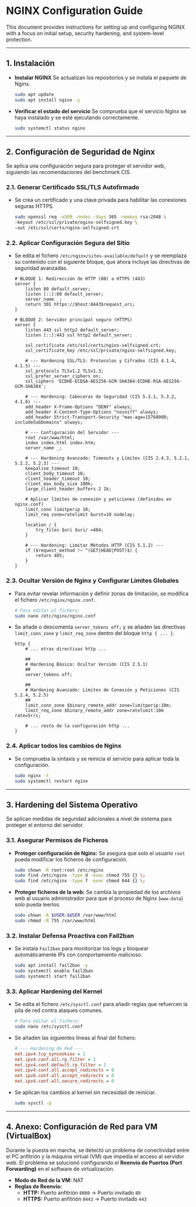 # NGINX Configuration Guide

This document provides instructions for setting up and configuring NGINX with a focus on initial setup, security hardening, and system-level protection.

---

## 1. Instalación

- **Instalar NGINX**
    Se actualizan los repositorios y se instala el paquete de Nginx.
    ```bash
    sudo apt update
    sudo apt install nginx -y
    ```

- **Verificar el estado del servicio**
    Se comprueba que el servicio Nginx se haya instalado y se esté ejecutando correctamente.
    ```bash
    sudo systemctl status nginx
    ```
---

## 2. Configuración de Seguridad de Nginx

Se aplica una configuración segura para proteger el servidor web, siguiendo las recomendaciones del benchmark CIS.

### 2.1. Generar Certificado SSL/TLS Autofirmado
- Se crea un certificado y una clave privada para habilitar las conexiones seguras HTTPS.
    ```bash
    sudo openssl req -x509 -nodes -days 365 -newkey rsa:2048 \
    -keyout /etc/ssl/private/nginx-selfsigned.key \
    -out /etc/ssl/certs/nginx-selfsigned.crt
    ```

### 2.2. Aplicar Configuración Segura del Sitio
- Se edita el fichero `/etc/nginx/sites-available/default` y se reemplaza su contenido con el siguiente bloque, que ahora incluye las directivas de seguridad avanzadas.
    ```nginx
    # BLOQUE 1: Redirección de HTTP (80) a HTTPS (443)
    server {
        listen 80 default_server;
        listen [::]:80 default_server;
        server_name _;
        return 301 https://$host:8443$request_uri;
    }

    # BLOQUE 2: Servidor principal seguro (HTTPS)
    server {
        listen 443 ssl http2 default_server;
        listen [::]:443 ssl http2 default_server;

        ssl_certificate /etc/ssl/certs/nginx-selfsigned.crt;
        ssl_certificate_key /etc/ssl/private/nginx-selfsigned.key;

        # --- Hardening SSL/TLS: Protocolos y Cifrados (CIS 4.1.4, 4.1.5) ---
        ssl_protocols TLSv1.2 TLSv1.3;
        ssl_prefer_server_ciphers on;
        ssl_ciphers 'ECDHE-ECDSA-AES256-GCM-SHA384:ECDHE-RSA-AES256-GCM-SHA384';

        # --- Hardening: Cabeceras de Seguridad (CIS 5.3.1, 5.3.2, 4.1.8) ---
        add_header X-Frame-Options "DENY" always;
        add_header X-Content-Type-Options "nosniff" always;
        add_header Strict-Transport-Security "max-age=15768000; includeSubDomains" always;

        # --- Configuración del Servidor ---
        root /var/www/html;
        index index.html index.htm;
        server_name _;

        # --- Hardening Avanzado: Timeouts y Límites (CIS 2.4.3, 5.2.1, 5.2.2, 5.2.3) ---
        keepalive_timeout 10;
        client_body_timeout 10;
        client_header_timeout 10;
        client_max_body_size 100k;
        large_client_header_buffers 2 1k;

        # Aplicar límites de conexión y peticiones (definidos en nginx.conf)
        limit_conn limitperip 10;
        limit_req zone=ratelimit burst=10 nodelay;

        location / {
            try_files $uri $uri/ =404;
        }

        # --- Hardening: Limitar Métodos HTTP (CIS 5.1.2) ---
        if ($request_method !~ ^(GET|HEAD|POST)$) {
            return 405;
        }
    }
    ```

### 2.3. Ocultar Versión de Nginx y Configurar Límites Globales
- Para evitar revelar información y definir zonas de limitación, se modifica el fichero `/etc/nginx/nginx.conf`.
    ```bash
    # Para editar el fichero:
    sudo nano /etc/nginx/nginx.conf
    ```
- Se añade o descomenta `server_tokens off;` y se añaden las directivas `limit_conn_zone` y `limit_req_zone` dentro del bloque `http { ... }`.
    ```nginx
    http {
        # ... otras directivas http ...

        ##
        # Hardening Básico: Ocultar Versión (CIS 2.5.1)
        ##
        server_tokens off;

        ##
        # Hardening Avanzado: Límites de Conexión y Peticiones (CIS 5.2.4, 5.2.5)
        ##
        limit_conn_zone $binary_remote_addr zone=limitperip:10m;
        limit_req_zone $binary_remote_addr zone=ratelimit:10m rate=5r/s;

        # ... resto de la configuración http ...
    }
    ```

### 2.4. Aplicar todos los cambios de Nginx
- Se comprueba la sintaxis y se reinicia el servicio para aplicar toda la configuración.
    ```bash
    sudo nginx -t
    sudo systemctl restart nginx
    ```

---

## 3. Hardening del Sistema Operativo

Se aplican medidas de seguridad adicionales a nivel de sistema para proteger el entorno del servidor.

### 3.1. Asegurar Permisos de Ficheros
- **Proteger configuración de Nginx:**
    Se asegura que solo el usuario `root` pueda modificar los ficheros de configuración.
    ```bash
    sudo chown -R root:root /etc/nginx
    sudo find /etc/nginx -type d -exec chmod 755 {} \;
    sudo find /etc/nginx -type f -exec chmod 644 {} \;
    ```
- **Proteger ficheros de la web:**
    Se cambia la propiedad de los archivos web al usuario administrador para que el proceso de Nginx (`www-data`) solo pueda leerlos.
    ```bash
    sudo chown -R $USER:$USER /var/www/html
    sudo chmod -R 755 /var/www/html
    ```

### 3.2. Instalar Defensa Proactiva con Fail2ban
- Se instala `Fail2ban` para monitorizar los logs y bloquear automáticamente IPs con comportamiento malicioso.
    ```bash
    sudo apt install fail2ban -y
    sudo systemctl enable fail2ban
    sudo systemctl start fail2ban
    ```

### 3.3. Aplicar Hardening del Kernel
- Se edita el fichero `/etc/sysctl.conf` para añadir reglas que refuercen la pila de red contra ataques comunes.
    ```bash
    # Para editar el fichero:
    sudo nano /etc/sysctl.conf
    ```
- Se añaden las siguientes líneas al final del fichero:
    ```ini
    # --- Hardening de Red ---
    net.ipv4.tcp_syncookies = 1
    net.ipv4.conf.all.rp_filter = 1
    net.ipv4.conf.default.rp_filter = 1
    net.ipv4.conf.all.accept_redirects = 0
    net.ipv6.conf.all.accept_redirects = 0
    net.ipv4.conf.all.secure_redirects = 0
    ```
- Se aplican los cambios al kernel sin necesidad de reiniciar.
    ```bash
    sudo sysctl -p
    ```
---

## 4. Anexo: Configuración de Red para VM (VirtualBox)

Durante la puesta en marcha, se detectó un problema de conectividad entre el PC anfitrión y la máquina virtual (VM) que impedía el acceso al servidor web. El problema se solucionó configurando el **Reenvío de Puertos (Port Forwarding)** en el software de virtualización.

- **Modo de Red de la VM:** NAT
- **Reglas de Reenvío:**
    - **HTTP:** Puerto anfitrión `8080` -> Puerto invitado `80`
    - **HTTPS:** Puerto anfitrión `8443` -> Puerto invitado `443`

